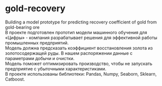 # gold-recovery
Building a model prototype for predicting recovery coefficient of gold from gold-bearing ore  
В проекте подготовлен прототип модели машинного обучения для «Цифры» - компания разрабатывает решения для эффективной работы промышленных предприятий.  
Модель должна предсказать коэффициент восстановления золота из золотосодержащей руды. В нашем распоряжении данные с параметрами добычи и очистки.  
Модель поможет оптимизировать производство, чтобы не запускать предприятие с убыточными характеристиками.  
В проекте использованы библиотеки: Pandas, Numpy, Seaborn, Sklearn, Catboost.  
